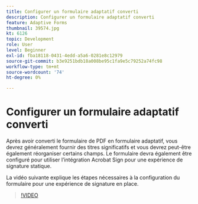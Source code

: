 ```yaml
---
title: Configurer un formulaire adaptatif converti
description: Configurer un formulaire adaptatif converti
feature: Adaptive Forms
thumbnail: 39574.jpg
kt: 6126
topic: Development
role: User
level: Beginner
exl-id: fba18118-0431-4edd-a5a6-0281e8c12979
source-git-commit: b3e9251bdb18a008be95c1fa9e5c79252a74fc98
workflow-type: tm+mt
source-wordcount: '74'
ht-degree: 0%

---
```


# Configurer un formulaire adaptatif converti

Après avoir converti le formulaire de PDF en formulaire adaptatif, vous devrez généralement fournir des titres significatifs et vous devrez peut-être également réorganiser certains champs. Le formulaire devra également être configuré pour utiliser l’intégration Acrobat Sign pour une expérience de signature statique.

La vidéo suivante explique les étapes nécessaires à la configuration du formulaire pour une expérience de signature en place.

>[!VIDEO](https://video.tv.adobe.com/v/39574?quality=12&learn=on)
